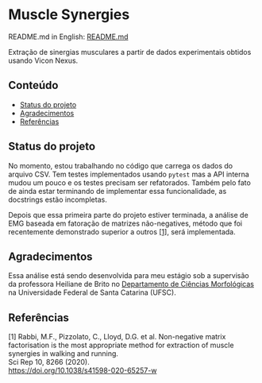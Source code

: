 # Muscle Synergies

README.md in English: [README.md](README.md)

Extração de sinergias musculares a partir de dados experimentais obtidos usando
Vicon Nexus.

## Conteúdo

- [Status do projeto](#status-do-projeto)
- [Agradecimentos](#agradecimentos)
- [Referências](#referências)

## Status do projeto

No momento, estou trabalhando no código que carrega os dados do arquivo CSV.
Tem testes implementados usando `pytest` mas a API interna mudou um pouco e os
testes precisam ser refatorados.  Também pelo fato de ainda estar terminando de
implementar essa funcionalidade, as docstrings estão incompletas.

Depois que essa primeira parte do projeto estiver terminada, a análise de EMG
baseada em fatoração de matrizes não-negatives, método que foi recentemente
demonstrado superior a outros [[1]](#1), será implementada.

## Agradecimentos

Essa análise está sendo desenvolvida para meu estágio sob a supervisão da
professora Heiliane de Brito no [Departamento de Ciências
Morfológicas](https://mor.ccb.ufsc.br/) na Universidade Federal de Santa
Catarina (UFSC).

## Referências
<a id="1">[1]</a> Rabbi, M.F., Pizzolato, C., Lloyd, D.G. et al. Non-negative matrix factorisation is the most appropriate method for extraction of muscle synergies in walking and running.  
Sci Rep 10, 8266 (2020).  
https://doi.org/10.1038/s41598-020-65257-w

